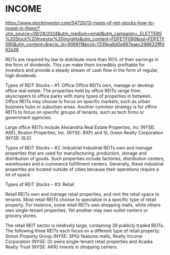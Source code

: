 # INCOME
https://www.stockinvestor.com/54720/13-types-of-reit-stocks-how-to-invest-in-them/?utm_source=09/28/2024&utm_medium=email&utm_campaign=_ELETTERS%20Stock%20Investor%20Insights&utm_content=FDFETF090&osl=FDFETF090&utm_content=&recip_id=906811&bcid=1339ea8d0e887eaec298832fffd92a38

REITs are required by law to distribute more than 90% of their earnings in the form of dividends. This can make them incredibly profitable for investors and provide a steady stream of cash flow in the form of regular, high dividends.

Types of REIT Stocks – #1: Office
Office REITs own, manage or develop office real estate. The properties held by office REITs range from skyscrapers to office parks with many types of properties in between. Office REITs may choose to focus on specific markets, such as urban business hubs or suburban areas. Another common strategy is for office REITs to focus on specific groups of tenants, such as tech firms or government agencies.

Large office REITs include Alexandria Real Estate Properties, Inc (NYSE: ARE), Boston Properties, Inc. (NYSE: BXP) and SL Green Realty Corporation (NYSE: SLG)

Types of REIT Stocks – #2: Industrial 
Industrial REITs own and manage properties that are used for manufacturing, production, storage and distribution of goods. Such properties include factories, distribution centers, warehouses and e-commerce fulfillment centers. Generally, these industrial properties are located outside of cities because their operations require a lot of space.

Types of REIT Stocks – #3: Retail 

Retail REITs own and manage retail properties, and rent the retail space to tenants. Most retail REITs choose to specialize in a specific type of retail property. For instance, some retail REITs own shopping malls, while others own single-tenant properties. Yet another may own outlet centers or grocery stores.

The retail REIT sector is relatively large, containing 39 publicly traded REITs. The following three REITs each focus on a different type of retail property: Simon Property Group (NYSE: SPG) features malls, Realty Income Corporation (NYSE: O) owns single-tenant retail properties and Acadia Realty Trust (NYSE: AKR) invests in shopping centers.

